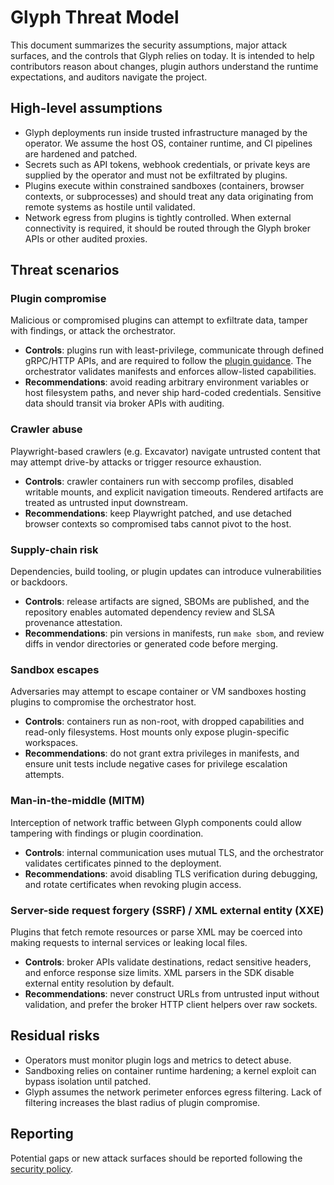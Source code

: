 # Glyph Threat Model

This document summarizes the security assumptions, major attack surfaces, and the
controls that Glyph relies on today. It is intended to help contributors reason
about changes, plugin authors understand the runtime expectations, and auditors
navigate the project.

## High-level assumptions

* Glyph deployments run inside trusted infrastructure managed by the operator.
  We assume the host OS, container runtime, and CI pipelines are hardened and
  patched.
* Secrets such as API tokens, webhook credentials, or private keys are supplied
  by the operator and must not be exfiltrated by plugins.
* Plugins execute within constrained sandboxes (containers, browser contexts, or
  subprocesses) and should treat any data originating from remote systems as
  hostile until validated.
* Network egress from plugins is tightly controlled. When external connectivity
  is required, it should be routed through the Glyph broker APIs or other
  audited proxies.

## Threat scenarios

### Plugin compromise

Malicious or compromised plugins can attempt to exfiltrate data, tamper with
findings, or attack the orchestrator.

* **Controls**: plugins run with least-privilege, communicate through defined
  gRPC/HTTP APIs, and are required to follow the [plugin guidance](PLUGIN_GUIDE.md).
  The orchestrator validates manifests and enforces allow-listed capabilities.
* **Recommendations**: avoid reading arbitrary environment variables or host
  filesystem paths, and never ship hard-coded credentials. Sensitive data should
  transit via broker APIs with auditing.

### Crawler abuse

Playwright-based crawlers (e.g. Excavator) navigate untrusted content that may
attempt drive-by attacks or trigger resource exhaustion.

* **Controls**: crawler containers run with seccomp profiles, disabled writable
  mounts, and explicit navigation timeouts. Rendered artifacts are treated as
  untrusted input downstream.
* **Recommendations**: keep Playwright patched, and use detached browser
  contexts so compromised tabs cannot pivot to the host.

### Supply-chain risk

Dependencies, build tooling, or plugin updates can introduce vulnerabilities or
backdoors.

* **Controls**: release artifacts are signed, SBOMs are published, and the
  repository enables automated dependency review and SLSA provenance attestation.
* **Recommendations**: pin versions in manifests, run `make sbom`, and review
  diffs in vendor directories or generated code before merging.

### Sandbox escapes

Adversaries may attempt to escape container or VM sandboxes hosting plugins to
compromise the orchestrator host.

* **Controls**: containers run as non-root, with dropped capabilities and
  read-only filesystems. Host mounts only expose plugin-specific workspaces.
* **Recommendations**: do not grant extra privileges in manifests, and ensure
  unit tests include negative cases for privilege escalation attempts.

### Man-in-the-middle (MITM)

Interception of network traffic between Glyph components could allow tampering
with findings or plugin coordination.

* **Controls**: internal communication uses mutual TLS, and the orchestrator
  validates certificates pinned to the deployment.
* **Recommendations**: avoid disabling TLS verification during debugging, and
  rotate certificates when revoking plugin access.

### Server-side request forgery (SSRF) / XML external entity (XXE)

Plugins that fetch remote resources or parse XML may be coerced into making
requests to internal services or leaking local files.

* **Controls**: broker APIs validate destinations, redact sensitive headers, and
  enforce response size limits. XML parsers in the SDK disable external entity
  resolution by default.
* **Recommendations**: never construct URLs from untrusted input without
  validation, and prefer the broker HTTP client helpers over raw sockets.

## Residual risks

* Operators must monitor plugin logs and metrics to detect abuse.
* Sandboxing relies on container runtime hardening; a kernel exploit can bypass
  isolation until patched.
* Glyph assumes the network perimeter enforces egress filtering. Lack of
  filtering increases the blast radius of plugin compromise.

## Reporting

Potential gaps or new attack surfaces should be reported following the
[security policy](SECURITY.md).
